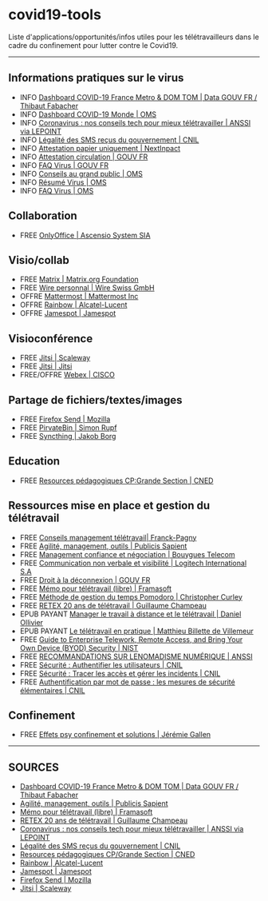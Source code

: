 # covid19-tools
Liste d'applications/opportunités/infos utiles pour les télétravailleurs dans le cadre du confinement pour lutter contre le Covid19.

***

## Informations pratiques sur le virus
- INFO [Dashboard COVID-19 France Metro & DOM TOM | Data GOUV FR / Thibaut Fabacher](https://www.data.gouv.fr/fr/reuses/5e7c79e87df4123db9049215/)
- INFO [Dashboard COVID-19 Monde | OMS](https://experience.arcgis.com/experience/685d0ace521648f8a5beeeee1b9125cd)
- INFO [Coronavirus : nos conseils tech pour mieux télétravailler | ANSSI via LEPOINT](https://www.lepoint.fr/high-tech-internet/coronavirus-nos-conseils-tech-pour-mieux-teletravailler-18-03-2020-2367619_47.php#xtor=CS3-192)
- INFO [Légalité des SMS reçus du gouvernement | CNIL](https://www.cnil.fr/fr/le-gouvernement-sadresse-aux-francais-par-sms-le-cadre-legal-applicable)
- INFO [Attestation papier uniquement | NextInpact](https://www.nextinpact.com/news/108799-confinement-en-france-telechargez-modele-dattestation-obligatoire-en-cas-deplacement.htm)
- INFO [Attestation circulation | GOUV FR](https://www.gouvernement.fr/sites/default/files/contenu/piece-jointe/2020/03/attestation_de_deplacement_derogatoire.pdf)
- INFO [FAQ Virus | GOUV FR](https://www.gouvernement.fr/info-coronavirus)
- INFO [Conseils au grand public | OMS](https://www.who.int/fr/emergencies/diseases/novel-coronavirus-2019/advice-for-public)
- INFO [Résumé Virus | OMS](https://www.who.int/fr/health-topics/coronavirus/coronavirus)
- INFO [FAQ Virus | OMS](https://www.who.int/fr/emergencies/diseases/novel-coronavirus-2019/advice-for-public/q-a-coronaviruses)

## Collaboration 
- FREE [OnlyOffice | Ascensio System SIA](https://personal.onlyoffice.com/fr)

## Visio/collab
- FREE [Matrix | Matrix.org Foundation](https://riot.im/app)
- FREE [Wire personnal | Wire Swiss GmbH](https://app.wire.com)
- OFFRE [Mattermost |  Mattermost Inc](https://mattermost.com/trial)
- OFFRE [Rainbow | Alcatel-Lucent](https://www.al-enterprise.com/en/business-continuity)
- OFFRE [Jamespot | Jamespot](https://launch.jamespot.com/?utm_source=ovh&utm_medium=opensolidarity&utm_campaign=opensolidarity)

## Visioconférence 
- FREE [Jitsi | Scaleway](https://ensemble.scaleway.com)
- FREE [Jitsi | Jitsi](https://jitsi.org/jitsi-meet)
- FREE/OFFRE [Webex | CISCO](https://help.webex.com/fr-fr/n80v1rcb/Cisco-Webex-Available-Free-in-These-Countries-COVID-19-Response)

## Partage de fichiers/textes/images 
- FREE [Firefox Send | Mozilla](https://send.firefox.com)
- FREE [PirvateBin | Simon Rupf](https://privatebin.info)
- FREE [Syncthing | Jakob Borg](https://syncthing.net)

## Education
- FREE [Resources pédagogiques CP:Grande Section | CNED](http://ressources-pedagogiques.org)

## Ressources mise en place et gestion du télétravail
- FREE [Conseils management télétravail| Franck-Pagny](https://www.linkedin.com/pulse/kit-de-survie-pour-manager-%25C3%25A0-distance-franck-pagny)
- FREE [Agilité, management, outils | Publicis Sapient](https://blog.engineering.publicissapient.fr/wp-content/uploads/2020/03/KIT-DE-SURVIE-EN-TRAVAIL-A-DISTANCE-POUR-LA-COMMUNAUTE-ET-NOS-CLIENTS.pdf)
- FREE [Management confiance et négociation | Bouygues Telecom](https://www.bouyguestelecom-entreprises.fr/bblog/teletravail-4-regles-dor-pour-manager-a-distance)
- FREE [Communication non verbale et visibilité | Logitech International S.A](https://www.logitech.fr/fr-fr/video-collaboration/resources/think-tank/articles/article-3-tips-for-remote-workers.html)
- FREE [Droit à la déconnexion | GOUV FR](https://travail-emploi.gouv.fr/archives/archives-courantes/loi-travail-2016/les-principales-mesures-de-la-loi-travail/article/droit-a-la-deconnexion)
- FREE [Mémo pour télétravail (libre) | Framasoft](https://framasoft.frama.io/teletravail)
- FREE [Méthode de gestion du temps Pomodoro | Christopher Curley](https://www.businessinsider.fr/on-a-teste-la-technique-pomodoro-et-decouper-son-temps-en-tranches-de-25-minutes-permet-de-rester-plus-concentre)
- FREE [RETEX 20 ans de télétravail | Guillaume Champeau](https://twitter.com/gchampeau/status/1238200706844233728)
- EPUB PAYANT [Manager le travail à distance et le télétravail | Daniel Ollivier](https://www.eyrolles.com/Entreprise/Livre/manager-le-travail-a-distance-et-le-teletravail-9782378901325)
- EPUB PAYANT [Le télétravail en pratique | Matthieu Billette de Villemeur](https://www.la-librairie-rh.com/livre-rh/le-teletravail-en-pratique-teva.html)
- FREE [Guide to Enterprise Telework, Remote Access, and Bring Your Own Device (BYOD) Security | NIST](https://nvlpubs.nist.gov/nistpubs/SpecialPublications/NIST.SP.800-46r2.pdf)
- FREE [RECOMMANDATIONS SUR LENOMADISME NUMÉRIQUE | ANSSI](https://www.ssi.gouv.fr/uploads/2018/10/guide_nomadisme_anssi_pa_054_v1.pdf)
- FREE [Sécurité : Authentifier les utilisateurs | CNIL](https://www.cnil.fr/fr/securite-authentifier-les-utilisateurs)
- FREE [Sécurité : Tracer les accès et gérer les incidents | CNIL](https://www.cnil.fr/fr/securite-tracer-les-acces-et-gerer-les-incidents)
- FREE [Authentification par mot de passe : les mesures de sécurité élémentaires | CNIL](https://www.cnil.fr/fr/authentification-par-mot-de-passe-les-mesures-de-securite-elementaires)

## Confinement
- FREE [Effets psy confinement et solutions | Jérémie Gallen](https://www.youtube.com/watch?v=VvuVFRn5bYY)

***

## SOURCES
- [Dashboard COVID-19 France Metro & DOM TOM | Data GOUV FR / Thibaut Fabacher](https://amicale.net/@opendata/103894391433677223)
- [Agilité, management, outils | Publicis Sapient](https://mastodon.social/@alatitude77/103872253362622622)
- [Mémo pour télétravail (libre) | Framasoft](https://framapiaf.org/@jeeynet/103852524565213853)
- [RETEX 20 ans de télétravail | Guillaume Champeau](https://mamot.fr/@Cboy13/103814774102845312)
- [Coronavirus : nos conseils tech pour mieux télétravailler | ANSSI via LEPOINT](https://www.linkedin.com/posts/anssi-fr_coronavirus-nos-conseils-tech-pour-mieux-activity-6646085382695981056-Cmrt)
- [Légalité des SMS reçus du gouvernement | CNIL](https://www.linkedin.com/posts/cnil---commission-nationale-de-l%27informatique-et-des-libert-s_covid19-activity-6646331966209830912-BmXM)
- [Resources pédagogiques CP/Grande Section | CNED](https://mastodon.gougere.fr/@bortzmeyer/103843108649885420)
- [Rainbow | Alcatel-Lucent](https://open-solidarity.com)
- [Jamespot | Jamespot](https://open-solidarity.com)
- [Firefox Send | Mozilla](https://mamot.fr/@Mozilla/103843949666813101)
- [Jitsi | Scaleway](https://mastodon.etalab.gouv.fr/@maxauvy/103843034199722307)
